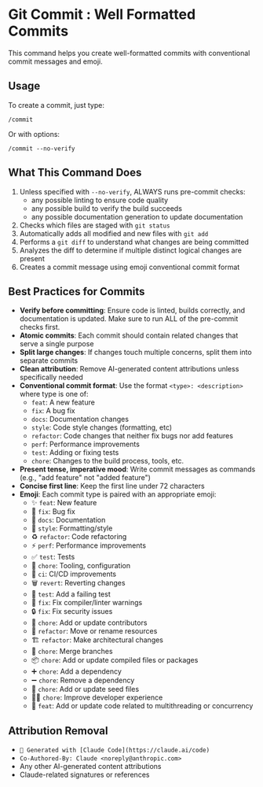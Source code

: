 # Git Commit : Well Formatted Commits

This command helps you create well-formatted commits with conventional commit messages and emoji.

## Usage

To create a commit, just type:

```
/commit
```

Or with options:

```
/commit --no-verify
```

## What This Command Does

1. Unless specified with `--no-verify`, ALWAYS runs pre-commit checks:
   - any possible linting to ensure code quality
   - any possible build to verify the build succeeds
   - any possible documentation generation to update documentation
2. Checks which files are staged with `git status`
3. Automatically adds all modified and new files with `git add`
4. Performs a `git diff` to understand what changes are being committed
5. Analyzes the diff to determine if multiple distinct logical changes are present
6. Creates a commit message using emoji conventional commit format

## Best Practices for Commits

- **Verify before committing**: Ensure code is linted, builds correctly, and documentation is updated. Make sure to run ALL of the pre-commit checks first.
- **Atomic commits**: Each commit should contain related changes that serve a single purpose
- **Split large changes**: If changes touch multiple concerns, split them into separate commits
- **Clean attribution**: Remove AI-generated content attributions unless specifically needed
- **Conventional commit format**: Use the format `<type>: <description>` where type is one of:
  - `feat`: A new feature
  - `fix`: A bug fix
  - `docs`: Documentation changes
  - `style`: Code style changes (formatting, etc)
  - `refactor`: Code changes that neither fix bugs nor add features
  - `perf`: Performance improvements
  - `test`: Adding or fixing tests
  - `chore`: Changes to the build process, tools, etc.
- **Present tense, imperative mood**: Write commit messages as commands (e.g., "add feature" not "added feature")
- **Concise first line**: Keep the first line under 72 characters
- **Emoji**: Each commit type is paired with an appropriate emoji:
  - ✨ `feat`: New feature
  - 🐛 `fix`: Bug fix
  - 📝 `docs`: Documentation
  - 💄 `style`: Formatting/style
  - ♻️ `refactor`: Code refactoring
  - ⚡️ `perf`: Performance improvements
  - ✅ `test`: Tests
  - 🔧 `chore`: Tooling, configuration
  - 🚀 `ci`: CI/CD improvements
  - 🗑️ `revert`: Reverting changes
  - 🧪 `test`: Add a failing test
  - 🚨 `fix`: Fix compiler/linter warnings
  - 🔒️ `fix`: Fix security issues
  - 👥 `chore`: Add or update contributors
  - 🚚 `refactor`: Move or rename resources
  - 🏗️ `refactor`: Make architectural changes
  - 🔀 `chore`: Merge branches
  - 📦️ `chore`: Add or update compiled files or packages
  - ➕ `chore`: Add a dependency
  - ➖ `chore`: Remove a dependency
  - 🌱 `chore`: Add or update seed files
  - 🧑‍💻 `chore`: Improve developer experience
  - 🧵 `feat`: Add or update code related to multithreading or concurrency

## Attribution Removal

- `🤖 Generated with [Claude Code](https://claude.ai/code)`
- `Co-Authored-By: Claude <noreply@anthropic.com>`
- Any other AI-generated content attributions
- Claude-related signatures or references
